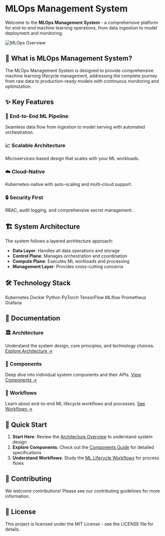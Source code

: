 # MLOps Management System

Welcome to the **MLOps Management System** - a comprehensive platform for end-to-end machine learning operations, from data ingestion to model deployment and monitoring.

![MLOps Overview](https://via.placeholder.com/800x300/2196F3/FFFFFF?text=MLOps+Management+System)

## 🚀 What is MLOps Management System?

The MLOps Management System is designed to provide comprehensive machine learning lifecycle management, addressing the complete journey from raw data to production-ready models with continuous monitoring and optimization.


## ✨ Key Features

<div class="component-grid">
  <div class="component-card">
    <h3>🔄 End-to-End ML Pipeline</h3>
    <p>Seamless data flow from ingestion to model serving with automated orchestration.</p>
  </div>
  <div class="component-card">
    <h3>📈 Scalable Architecture</h3>
    <p>Microservices-based design that scales with your ML workloads.</p>
  </div>
  <div class="component-card">
    <h3>☁️ Cloud-Native</h3>
    <p>Kubernetes-native with auto-scaling and multi-cloud support.</p>
  </div>
  <div class="component-card">
    <h3>🔒 Security First</h3>
    <p>RBAC, audit logging, and comprehensive secret management.</p>
  </div>
</div>

## 🏗️ System Architecture

The system follows a layered architecture approach:

- **Data Layer**: Handles all data operations and storage
- **Control Plane**: Manages orchestration and coordination  
- **Compute Plane**: Executes ML workloads and processing
- **Management Layer**: Provides cross-cutting concerns

## 🛠️ Technology Stack

<span class="tech-badge">Kubernetes</span>
<span class="tech-badge">Docker</span>
<span class="tech-badge">Python</span>
<span class="tech-badge">PyTorch</span>
<span class="tech-badge">TensorFlow</span>
<span class="tech-badge">MLflow</span>
<span class="tech-badge">Prometheus</span>
<span class="tech-badge">Grafana</span>

## 📖 Documentation

### 🏛️ Architecture
Understand the system design, core principles, and technology choices.
[Explore Architecture →](architecture/index.md)

### 🔧 Components  
Deep dive into individual system components and their APIs.
[View Components →](components/index.md)

### 🔄 Workflows
Learn about end-to-end ML lifecycle workflows and processes.
[See Workflows →](workflows/ml-lifecycle.md)

## 🚦 Quick Start

1. **Start Here**: Review the [Architecture Overview](architecture/index.md) to understand system design
2. **Explore Components**: Check out the [Components Guide](components/index.md) for detailed specifications
3. **Understand Workflows**: Study the [ML Lifecycle Workflows](workflows/ml-lifecycle.md) for process flows

## 🤝 Contributing

We welcome contributions! Please see our contributing guidelines for more information.

## 📄 License

This project is licensed under the MIT License - see the LICENSE file for details.